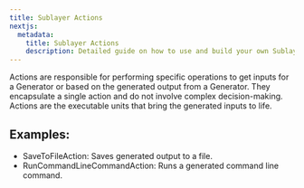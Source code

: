 ```yaml
---
title: Sublayer Actions
nextjs:
  metadata:
    title: Sublayer Actions
    description: Detailed guide on how to use and build your own Sublayer Actions
---
```


Actions are responsible for performing specific operations to get inputs for a Generator or based on the generated output from a Generator. They encapsulate a single action and do not involve complex decision-making. Actions are the executable units that bring the generated inputs to life.

## Examples:

- SaveToFileAction: Saves generated output to a file.
- RunCommandLineCommandAction: Runs a generated command line command.

